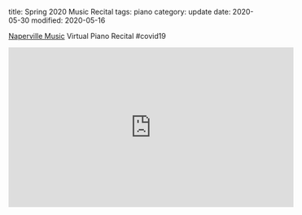 title: Spring 2020 Music Recital
tags: piano
category: update
date: 2020-05-30
modified: 2020-05-16

[Naperville Music](https://www.napervillemusic.com/) Virtual Piano Recital #covid19

<iframe width="560" height="315" src="https://www.youtube.com/embed/dhBjO2X0s6k" frameborder="0" allow="accelerometer; autoplay; encrypted-media; gyroscope; picture-in-picture" allowfullscreen></iframe>

